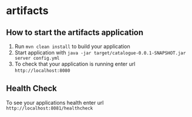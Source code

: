 # artifacts

How to start the artifacts application
---

1. Run `mvn clean install` to build your application
1. Start application with `java -jar target/catalogue-0.0.1-SNAPSHOT.jar server config.yml`
1. To check that your application is running enter url `http://localhost:8080`

Health Check
---

To see your applications health enter url `http://localhost:8081/healthcheck`
